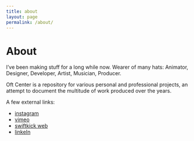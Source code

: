 ```yaml
---
title: about
layout: page
permalink: /about/
---
```


# About

I’ve been making stuff for a long while now. Wearer of many hats: Animator, Designer, Developer, Artist, Musician, Producer. 

Oft Center is a repository for various personal and professional projects, an attempt to document the multitude of work produced over the years. 

A few external links:
- [instagram](https://www.instagram.com/setstatic/)
- [vimeo](https://vimeo.com/setstatic)
- [swiftkick web](https://www.swiftkickweb.com/)
- [linkeIn](https://www.linkedin.com/in/mikeperkins/details/experience/)


